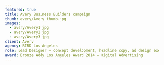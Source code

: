 ```yaml
---
featured: true
title: Avery Business Builders campaign
thumb: avery/Avery_thumb.jpg
images:
  - avery/Avery1.jpg
  - avery/Avery2.jpg
  - avery/Avery3.jpg
client: Avery
agency: BIRD Los Angeles
role: Lead Designer – concept development, headline copy, ad design executions & production
award: Bronze Addy Los Angeles Award 2014 – Digital Advertising
---
```

